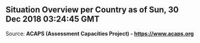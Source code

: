 ## Situation Overview per Country as of Sun, 30 Dec 2018 03:24:45 GMT

Source: **ACAPS (Assessment Capacities Project) - https://www.acaps.org**